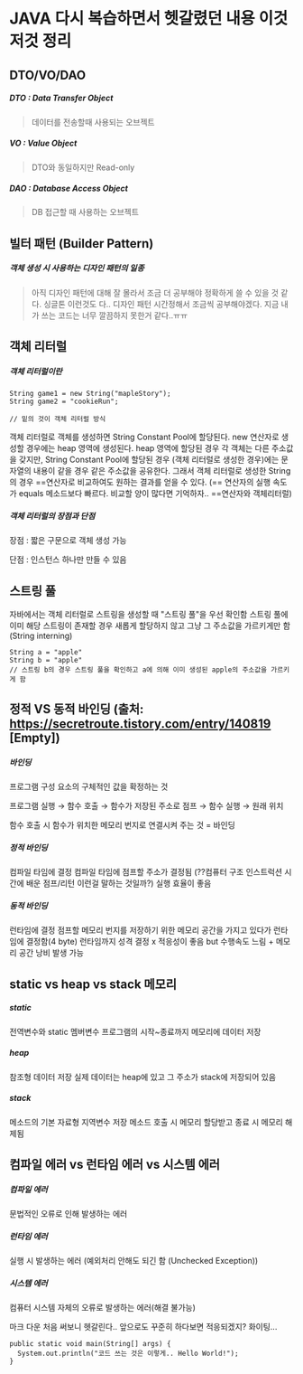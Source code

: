JAVA 다시 복습하면서 헷갈렸던 내용 이것저것 정리
=================================================

DTO/VO/DAO
-------------

##### DTO : Data Transfer Object

>데이터를 전송할때 사용되는 오브젝트

##### VO : Value Object

>DTO와 동일하지만 Read-only

##### DAO : Database Access Object

>DB 접근할 때 사용하는 오브젝트



빌터 패턴 (Builder Pattern)
---------------------------

##### 객체 생성 시 사용하는 디자인 패턴의 일종

>아직 디자인 패턴에 대해 잘 몰라서 조금 더 공부해야 정확하게 쓸 수 있을 것 같다.
>싱글톤 이런것도 다.. 디자인 패턴 시간정해서 조금씩 공부해야겠다. 지금 내가 쓰는 코드는 너무 깔끔하지 못한거 같다..ㅠㅠ




객체 리터럴
-----------

##### 객체 리터럴이란

```
String game1 = new String("mapleStory");
String game2 = "cookieRun";

// 밑의 것이 객체 리터럴 방식
```

객체 리터럴로 객체를 생성하면 String Constant Pool에 할당된다.
new 연산자로 생성할 경우에는 heap 영역에 생성된다.
heap 영역에 할당된 경우 각 객체는 다른 주소값을 갖지만,
String Constant Pool에 할당된 경우 (객체 리터럴로 생성한 경우)에는 문자열의 내용이 같을 경우 같은 주소값을 공유한다.
그래서 객체 리터럴로 생성한 String의 경우 ==연산자로 비교하여도 원하는 결과를 얻을 수 있다.
(== 연산자의 실행 속도가 equals 메소드보다 빠르다. 비교할 양이 많다면 기억하자.. ==연산자와 객체리터럴)

##### 객체 리터럴의 장점과 단점

장점 : 짧은 구문으로 객체 생성 가능

단점 : 인스턴스 하나만 만들 수 있음

스트링 풀
---------

자바에서는 객체 리터럴로 스트링을 생성할 때 "스트링 풀"을 우선 확인함
스트링 풀에 이미 해당 스트링이 존재할 경우 새롭게 할당하지 않고 그냥 그 주소값을 가르키게만 함
(String interning)
```
String a = "apple"
String b = "apple"
// 스트링 b의 경우 스트링 풀을 확인하고 a에 의해 이미 생성된 apple의 주소값을 가르키게 함
```

정적 VS 동적 바인딩 (출처: https://secretroute.tistory.com/entry/140819 [Empty])
-------------------
##### 바인딩

프로그램 구성 요소의 구체적인 값을 확정하는 것

프로그램 실행 → 함수 호출 → 함수가 저장된 주소로 점프 → 함수 실행 → 원래 위치

함수 호출 시 함수가 위치한 메모리 번지로 연결시켜 주는 것 = 바인딩



##### 정적 바인딩

컴파일 타임에 결정
컴파일 타임에 점프할 주소가 결정됨 (??컴퓨터 구조 인스트럭션 시간에 배운 점프/리턴 이런걸 말하는 것일까?)
실행 효율이 좋음

##### 동적 바인딩

런타임에 결정
점프할 메모리 번지를 저장하기 위한 메모리 공간을 가지고 있다가 런타임에 결정함(4 byte)
런타임까지 성격 결정 x 적응성이 좋음
but 수행속도 느림 + 메모리 공간 낭비 발생 가능


static vs heap vs stack 메모리
------------------------------
##### static

전역변수와 static 멤버변수
프로그램의 시작~종료까지 메모리에 데이터 저장 

##### heap

참조형 데이터 저장
실제 데이터는 heap에 있고 그 주소가 stack에 저장되어 있음

##### stack

메소드의 기본 자료형 지역변수 저장
메소드 호출 시 메모리 할당받고 종료 시 메모리 해제됨


컴파일 에러 vs 런타임 에러 vs 시스템 에러
------------------------------------------
##### 컴파일 에러

문법적인 오류로 인해 발생하는 에러

##### 런타임 에러

실행 시 발생하는 에러
(예외처리 안해도 되긴 함 (Unchecked Exception))

##### 시스템 에러

컴퓨터 시스템 자체의 오류로 발생하는 에러(해결 불가능)








마크 다운 처음 써보니 헷갈린다..
앞으로도 꾸준히 하다보면 적응되겠지?
화이팅...

```
public static void main(String[] args) {
  System.out.println("코드 쓰는 것은 이렇게.. Hello World!");
}
```
